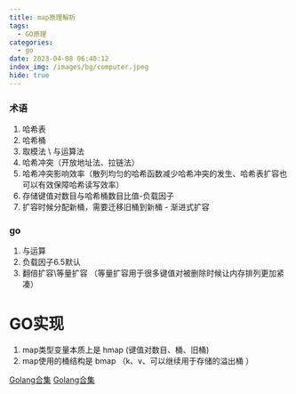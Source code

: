 ```yaml
---
title: map原理解析
tags:
  - GO原理
categories:
  - go
date: 2023-04-08 06:40:12
index_img: /images/bg/computer.jpeg
hide: true
---
```


### 术语

1. 哈希表
2. 哈希桶
3. 取模法 \ 与运算法
4. 哈希冲突（开放地址法、拉链法）
5. 哈希冲突影响效率（散列均匀的哈希函数减少哈希冲突的发生、哈希表扩容也可以有效保障哈希读写效率）
6. 存储键值对数目与哈希桶数目比值-负载因子
7. 扩容时候分配新桶，需要迁移旧桶到新桶 - 渐进式扩容


### go

1. 与运算
2. 负载因子6.5默认
3. 翻倍扩容\等量扩容 （等量扩容用于很多键值对被删除时候让内存排列更加紧凑）

# GO实现

1. map类型变量本质上是 hmap (键值对数目、桶、旧桶)
2. map使用的桶结构是 bmap （k、v、可以继续用于存储的溢出桶 ）




[Golang合集](https://www.bilibili.com/video/BV1hv411x7we)
[Golang合集](https://www.bilibili.com/video/BV1hv411x7we)